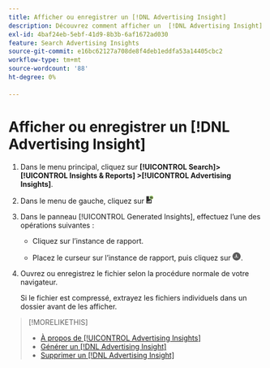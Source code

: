 ```yaml
---
title: Afficher ou enregistrer un [!DNL Advertising Insight]
description: Découvrez comment afficher un  [!DNL Advertising Insight]  et l’enregistrer dans un fichier.
exl-id: 4baf24eb-5ebf-41d9-8b3b-6af1672ad030
feature: Search Advertising Insights
source-git-commit: e16bc62127a708de8f4deb1eddfa53a14405cbc2
workflow-type: tm+mt
source-wordcount: '88'
ht-degree: 0%

---
```


# Afficher ou enregistrer un [!DNL Advertising Insight]

1. Dans le menu principal, cliquez sur **[!UICONTROL Search]> [!UICONTROL Insights & Reports] >[!UICONTROL Advertising Insights]**.

2. Dans le menu de gauche, cliquez sur ![Rapports](/help/search-social-commerce/assets/insight-reports.png "2&rbrace;.")

3. Dans le panneau [!UICONTROL Generated Insights], effectuez l’une des opérations suivantes :

   * Cliquez sur l’instance de rapport.

   * Placez le curseur sur l’instance de rapport, puis cliquez sur ![Télécharger](/help/search-social-commerce/assets/insight-download.png "Télécharger").

4. Ouvrez ou enregistrez le fichier selon la procédure normale de votre navigateur.

   Si le fichier est compressé, extrayez les fichiers individuels dans un dossier avant de les afficher.

>[!MORELIKETHIS]
>
>* [À propos de [!UICONTROL Advertising Insights]](insight-about.md)
>* [Générer un [!DNL Advertising Insight]](insight-generate.md)
>* [Supprimer un [!DNL Advertising Insight]](insight-delete.md)

